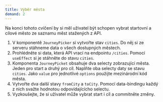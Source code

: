 ```yaml
---
title: Výběr města
demand: 2
---
```


Na konci tohoto cvičení by si měl uživatel být schopen vybrat startovní a cílové město ze saznamu měst stažených z API.

1. V komponentě `JourneyPicker` si vytvořte stav `cities`. Do něj si ze serveru stáhneme data o všech dostupných městech. 
1. Prohlédněte si data, která API vrací na endpointu `/cities`. Pomocí `useEffect` si je stáhněte do stavu `cities`. 
1. Komponenta `JourneyPicket` obsahuje dva selecty zobrazující města. Jeden pro start a druhý pro cíl. Naplňte oba selecty daty se stavu `cities`. Jako `value` pro jednotlivé `options` použijte mezinárodní kód města.
1. Vytvořte dva další stavy `fromCity` a `toCity`. Pomocí data-bindingu každý z nich svažte hodnotou odpovídajícícho selectu.
1. Vyzkoušejte, že si uživatel může vybrat start i cíl a commitněte změny. 